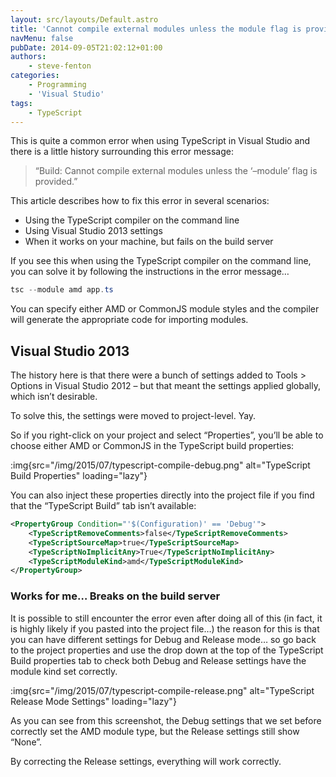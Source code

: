 ```yaml
---
layout: src/layouts/Default.astro
title: 'Cannot compile external modules unless the module flag is provided'
navMenu: false
pubDate: 2014-09-05T21:02:12+01:00
authors:
    - steve-fenton
categories:
    - Programming
    - 'Visual Studio'
tags:
    - TypeScript
---
```


This is quite a common error when using TypeScript in Visual Studio and there is a little history surrounding this error message:

> “Build: Cannot compile external modules unless the ‘–module’ flag is provided.”

This article describes how to fix this error in several scenarios:

- Using the TypeScript compiler on the command line
- Using Visual Studio 2013 settings
- When it works on your machine, but fails on the build server

If you see this when using the TypeScript compiler on the command line, you can solve it by following the instructions in the error message…

```powershell
tsc --module amd app.ts
```

You can specify either AMD or CommonJS module styles and the compiler will generate the appropriate code for importing modules.

## Visual Studio 2013

The history here is that there were a bunch of settings added to Tools &gt; Options in Visual Studio 2012 – but that meant the settings applied globally, which isn’t desirable.

To solve this, the settings were moved to project-level. Yay.

So if you right-click on your project and select “Properties”, you’ll be able to choose either AMD or CommonJS in the TypeScript build properties:

:img{src="/img/2015/07/typescript-compile-debug.png" alt="TypeScript Build Properties" loading="lazy"}

You can also inject these properties directly into the project file if you find that the “TypeScript Build” tab isn’t available:

```xml
<PropertyGroup Condition="'$(Configuration)' == 'Debug'">
    <TypeScriptRemoveComments>false</TypeScriptRemoveComments>
    <TypeScriptSourceMap>true</TypeScriptSourceMap>
    <TypeScriptNoImplicitAny>True</TypeScriptNoImplicitAny>
    <TypeScriptModuleKind>amd</TypeScriptModuleKind>
</PropertyGroup>
```

### Works for me… Breaks on the build server

It is possible to still encounter the error even after doing all of this (in fact, it is highly likely if you pasted into the project file…) the reason for this is that you can have different settings for Debug and Release mode… so go back to the project properties and use the drop down at the top of the TypeScript Build properties tab to check both Debug and Release settings have the module kind set correctly.

:img{src="/img/2015/07/typescript-compile-release.png" alt="TypeScript Release Mode Settings" loading="lazy"}

As you can see from this screenshot, the Debug settings that we set before correctly set the AMD module type, but the Release settings still show “None”.

By correcting the Release settings, everything will work correctly.